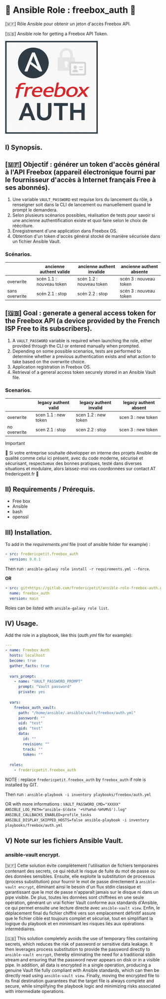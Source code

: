 # 🚀 Ansible Role : freebox_auth 🔑

[🇲🇫] Rôle Ansible pour obtenir un jeton d'accès Freebox API.

[🇬🇧] Ansible role for getting a Freebox API Token.

![freebox_auth](assets/img/logo_300.png)

## I) Synopsis.

## [🇲🇫] Objectif : générer un token d'accès général à l'API Freebox (appareil électronique fourni par le fournisseur d'accès à Internet français Free à ses abonnés).

1. Une variable `VAULT_PASSWORD` est requise lors du lancement du rôle, à renseigner soit dans la CLI de lancement ou manuellement quand le prompt le demandera.
1. Selon plusieurs scénarios possibles, réalisation de tests pour savoir si une ancienne authentification existe et quoi faire selon le choix de réécriture.
1. Enregistrement d'une application dans Freebox OS.
1. Obtention d'un token d'accès général stocké de manière sécurisée dans un fichier Ansible Vault.

### Scénarios.

|                | ancienne authent valide  | ancienne authent invalide | ancienne authent absente |
|----------------|--------------------------|---------------------------|--------------------------|
| overwrite      | scén 1.1 : nouveau token | scén 1.2 : nouveau token  | scén 3 : nouveau token   |
| sans overwrite | scén 2.1 : stop          | scén 2.2 : stop           | scén 3 : nouveau token   |

## [🇬🇧] Goal : generate a general access token for the Freebox API (a device provided by the French ISP Free to its subscribers).

1. A `VAULT_PASSWORD` variable is required when launching the role, either provided through the CLI or entered manually when prompted.
1. Depending on some possible scenarios, tests are performed to determine whether a previous authentication exists and what action to take based on the overwrite choice.
1. Application registration in Freebox OS.
1. Retrieval of a general access token securely stored in an Ansible Vault file.

### Scenarios.

|                | legacy authent valid | legacy authent invalid | legacy authent absent |
|----------------|----------------------|------------------------|-----------------------|
| overwrite      | scen 1.1 : new token | scen 1.2 : new token   | scen 3 : new token    |
| no overwrite   | scen 2.1 : stop      | scen 2.2 : stop        | scen 3 : new token    |

> [!important]
> 👋 Si votre entreprise souhaite développer en interne des projets Ansible de qualité comme celui ici présent, avec du code moderne, sécurisé et sécurisant, respectueux des bonnes pratiques, testé dans diverses situations et modulaire, alors laissez-moi vos coordonnées sur contact AT fredericpetit.fr 🚀

## II) Requirements / Prérequis.

- Free box
- Ansible
- bash
- openssl

## III) Installation.

To add in the _requirements.yml_ file (root of ansible folder for example) :

```yaml
- src: fredericpetit.freebox_auth
  version: 0.0.1
```

Then run : `ansible-galaxy role install -r requirements.yml --force`.

**OR**

```yaml
- src: git+https://gitlab.com/fredericpetit/ansible-role-freebox-auth.git
  name: freebox_auth
  version: main
```

Roles can be listed with `ansible-galaxy role list`.

## IV) Usage.

Add the role in a playbook, like this (_auth.yml_ file for example):

```yaml
---
- name: Freebox Auth
  hosts: localhost
  become: true
  gather_facts: true

  vars_prompt:
    - name: "VAULT_PASSWORD_PROMPT"
      prompt: "Vault password"
      private: yes

  vars:
    freebox_auth_vault:
      path: "/home/ansible/.ansible/vault/freebox/auth.yml"
      password: ""
      uid: "test"
      gid: "test"
      data:
        id: ""
        revision: ""
        track: ""
        token: ""

  roles:
    - fredericpetit.freebox_auth
```

NOTE : replace `fredericpetit.freebox_auth` by `freebox_auth` if role is installed by GIT.

Then run : `ansible-playbook -i inventory playbooks/freebox/auth.yml`

OR with more informations : `VAULT_PASSWORD_CMD="XXXXX" ANSIBLE_LOG_PATH="ansible-$(date '+%Y%m%d-%H%M%S').log" ANSIBLE_CALLBACKS_ENABLED=profile_tasks ANSIBLE_DISPLAY_SKIPPED_HOSTS=false ansible-playbook -i inventory playbooks/freebox/auth.yml`

## V) Note sur les fichiers Ansible Vault.

### ansible-vault encrypt.

[🇲🇫] Cette solution évite complètement l'utilisation de fichiers temporaires contenant des secrets, ce qui réduit le risque de fuite du mot de passe ou des données sensibles. Ensuite, elle exploite la substitution de processus (process substitution) pour fournir le mot de passe directement à `ansible-vault encrypt`, éliminant ainsi le besoin d'un flux stdin classique et garantissant que le mot de passe n'apparaît jamais sur le disque ni dans un pipe visible. De plus, toutes les données sont chiffrées en une seule opération, générant un vrai fichier Vault conforme aux standards d'Ansible, ce qui permet ensuite une lecture directe avec `ansible-vault view`. Enfin, le déplacement final du fichier chiffré vers son emplacement définitif assure que le fichier cible est toujours complet et sécurisé, tout en simplifiant la logique du playbook et en minimisant les risques liés aux opérations intermédiaires.

[🇬🇧] This solution completely avoids the use of temporary files containing secrets, which reduces the risk of password or sensitive data leakage. It then leverages process substitution to provide the password directly to `ansible-vault encrypt`, thereby eliminating the need for a traditional stdin stream and ensuring that the password never appears on disk or in a visible pipe. In addition, all data is encrypted in a single operation, producing a genuine Vault file fully compliant with Ansible standards, which can then be directly read using `ansible-vault view`. Finally, moving the encrypted file to its final destination guarantees that the target file is always complete and secure, while simplifying the playbook logic and minimizing risks associated with intermediate operations.
